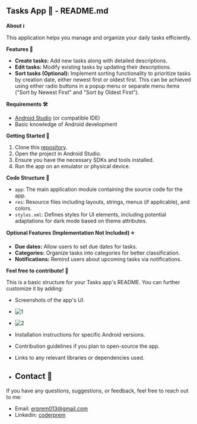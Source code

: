 ## Tasks App 📝 - README.md

**About ℹ️**

This application helps you manage and organize your daily tasks efficiently.

**Features 🚀**

* **Create tasks:** Add new tasks along with detailed descriptions.
* **Edit tasks:** Modify existing tasks by updating their descriptions.
* **Sort tasks (Optional):** Implement sorting functionality to prioritize tasks by creation date, either newest first or oldest first. This can be achieved using either radio buttons in a popup menu or separate menu items ("Sort by Newest First" and "Sort by Oldest First").

**Requirements 🛠️**

* [Android Studio](https://developer.android.com/studio) (or compatible IDE)
* Basic knowledge of Android development

**Getting Started 🚀**

1. Clone this [repository](https://github.com/coderprem/fb-realtime-notes-app).
2. Open the project in Android Studio.
3. Ensure you have the necessary SDKs and tools installed.
4. Run the app on an emulator or physical device.

**Code Structure 📁**

* `app`: The main application module containing the source code for the app.
* `res`: Resource files including layouts, strings, menus (if applicable), and colors.
* `styles.xml`: Defines styles for UI elements, including potential adaptations for dark mode based on theme attributes.

**Optional Features (Implementation Not Included) ⭐**

* **Due dates:** Allow users to set due dates for tasks.
* **Categories:** Organize tasks into categories for better classification.
* **Notifications:** Remind users about upcoming tasks via notifications.

**Feel free to contribute! 🎉**

This is a basic structure for your Tasks app's README. You can further customize it by adding:

* Screenshots of the app's UI.
* ![1](https://github.com/coderprem/fb-realtime-notes-app/assets/106749140/8dc8702f-1a6f-4d1e-9af5-6d7dff9dace0)
* ![2](https://github.com/coderprem/fb-realtime-notes-app/assets/106749140/01061bb8-cfb9-4809-a3db-3ef5551d0627)
* Installation instructions for specific Android versions.
* Contribution guidelines if you plan to open-source the app.
* Links to any relevant libraries or dependencies used.

* ## Contact 📧

If you have any questions, suggestions, or feedback, feel free to reach out to me:

- Email: [erprem013@gmail.com](mailto:erprem013@gmail.com)
- Linkedin: [coderprem](https://www.linkedin.com/in/coderprem/)
